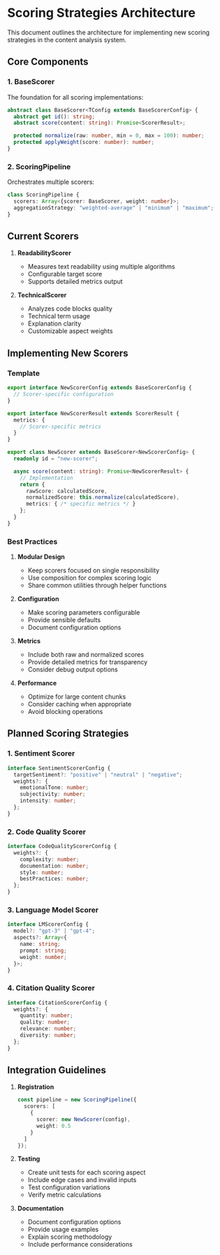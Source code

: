 # Scoring Strategies Architecture

This document outlines the architecture for implementing new scoring strategies in the content analysis system.

## Core Components

### 1. BaseScorer
The foundation for all scoring implementations:
```typescript
abstract class BaseScorer<TConfig extends BaseScorerConfig> {
  abstract get id(): string;
  abstract score(content: string): Promise<ScorerResult>;

  protected normalize(raw: number, min = 0, max = 100): number;
  protected applyWeight(score: number): number;
}
```

### 2. ScoringPipeline
Orchestrates multiple scorers:
```typescript
class ScoringPipeline {
  scorers: Array<{scorer: BaseScorer, weight: number}>;
  aggregationStrategy: "weighted-average" | "minimum" | "maximum";
}
```

## Current Scorers

1. **ReadabilityScorer**
   - Measures text readability using multiple algorithms
   - Configurable target score
   - Supports detailed metrics output

2. **TechnicalScorer**
   - Analyzes code blocks quality
   - Technical term usage
   - Explanation clarity
   - Customizable aspect weights

## Implementing New Scorers

### Template
```typescript
export interface NewScorerConfig extends BaseScorerConfig {
  // Scorer-specific configuration
}

export interface NewScorerResult extends ScorerResult {
  metrics: {
    // Scorer-specific metrics
  }
}

export class NewScorer extends BaseScorer<NewScorerConfig> {
  readonly id = "new-scorer";

  async score(content: string): Promise<NewScorerResult> {
    // Implementation
    return {
      rawScore: calculatedScore,
      normalizedScore: this.normalize(calculatedScore),
      metrics: { /* specific metrics */ }
    };
  }
}
```

### Best Practices

1. **Modular Design**
   - Keep scorers focused on single responsibility
   - Use composition for complex scoring logic
   - Share common utilities through helper functions

2. **Configuration**
   - Make scoring parameters configurable
   - Provide sensible defaults
   - Document configuration options

3. **Metrics**
   - Include both raw and normalized scores
   - Provide detailed metrics for transparency
   - Consider debug output options

4. **Performance**
   - Optimize for large content chunks
   - Consider caching when appropriate
   - Avoid blocking operations

## Planned Scoring Strategies

### 1. Sentiment Scorer
```typescript
interface SentimentScorerConfig {
  targetSentiment?: "positive" | "neutral" | "negative";
  weights?: {
    emotionalTone: number;
    subjectivity: number;
    intensity: number;
  };
}
```

### 2. Code Quality Scorer
```typescript
interface CodeQualityScorerConfig {
  weights?: {
    complexity: number;
    documentation: number;
    style: number;
    bestPractices: number;
  };
}
```

### 3. Language Model Scorer
```typescript
interface LMScorerConfig {
  model?: "gpt-3" | "gpt-4";
  aspects?: Array<{
    name: string;
    prompt: string;
    weight: number;
  }>;
}
```

### 4. Citation Quality Scorer
```typescript
interface CitationScorerConfig {
  weights?: {
    quantity: number;
    quality: number;
    relevance: number;
    diversity: number;
  };
}
```

## Integration Guidelines

1. **Registration**
   ```typescript
   const pipeline = new ScoringPipeline({
     scorers: [
       {
         scorer: new NewScorer(config),
         weight: 0.5
       }
     ]
   });
   ```

2. **Testing**
   - Create unit tests for each scoring aspect
   - Include edge cases and invalid inputs
   - Test configuration variations
   - Verify metric calculations

3. **Documentation**
   - Document configuration options
   - Provide usage examples
   - Explain scoring methodology
   - Include performance considerations
